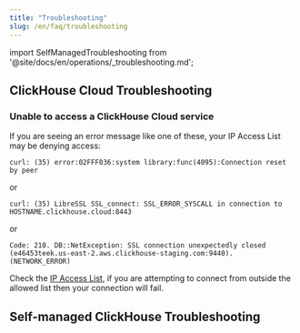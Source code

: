 ```yaml
---
title: "Troubleshooting"
slug: /en/faq/troubleshooting
---
```

import SelfManagedTroubleshooting from '@site/docs/en/operations/_troubleshooting.md';

## ClickHouse Cloud Troubleshooting

### Unable to access a ClickHouse Cloud service

If you are seeing an error message like one of these, your IP Access List may be denying access:

```response
curl: (35) error:02FFF036:system library:func(4095):Connection reset by peer
```
or
```response
curl: (35) LibreSSL SSL_connect: SSL_ERROR_SYSCALL in connection to HOSTNAME.clickhouse.cloud:8443
```
or
```response
Code: 210. DB::NetException: SSL connection unexpectedly closed (e46453teek.us-east-2.aws.clickhouse-staging.com:9440). (NETWORK_ERROR)
```

Check the [IP Access List](/docs/en/cloud/security/ip-access-list.md), if you are attempting to connect from outside the allowed list then your connection will fail.

## Self-managed ClickHouse Troubleshooting

<SelfManagedTroubleshooting />
